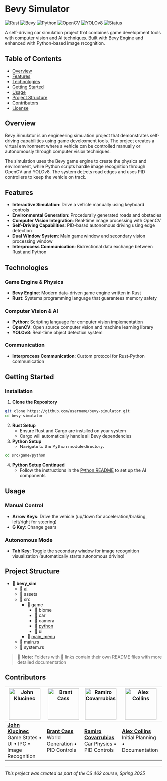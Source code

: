# Bevy Simulator

![Rust](https://img.shields.io/badge/Rust-000000?style=for-the-badge&logo=rust&logoColor=white)
![Bevy](https://img.shields.io/badge/Bevy-232326?style=for-the-badge&logo=rust&logoColor=white)
![Python](https://img.shields.io/badge/Python-3776AB?style=for-the-badge&logo=python&logoColor=white)
![OpenCV](https://img.shields.io/badge/OpenCV-5C3EE8?style=for-the-badge&logo=opencv&logoColor=white)
![YOLOv8](https://img.shields.io/badge/YOLOv8-00FFFF?style=for-the-badge&logo=yolo&logoColor=white)
![Status](https://img.shields.io/badge/Status-In_Development-yellow?style=for-the-badge)


A self-driving car simulation project that combines game development tools with computer vision and AI techniques. Built with Bevy Engine and enhanced with Python-based image recognition.

## Table of Contents

- [Overview](#overview)
- [Features](#features)
- [Technologies](#technologies)
- [Getting Started](#getting-started)
- [Usage](#usage)
- [Project Structure](#project-structure)
- [Contributors](#contributors)
- [License](#license)


## Overview

Bevy Simulator is an engineering simulation project that demonstrates self-driving capabilities using game development tools. The project creates a virtual environment where a vehicle can be controlled manually or autonomously through computer vision techniques.

The simulation uses the Bevy game engine to create the physics and environment, while Python scripts handle image recognition through OpenCV and YOLOv8. The system detects road edges and uses PID controllers to keep the vehicle on track.

## Features

- **Interactive Simulation**: Drive a vehicle manually using keyboard controls
- **Environmental Generation**: Procedurally generated roads and obstacles
- **Computer Vision Integration**: Real-time image processing with OpenCV
- **Self-Driving Capabilities**: PID-based autonomous driving using edge detection
- **Dual Window System**: Main game window and secondary vision processing window
- **Interprocess Communication**: Bidirectional data exchange between Rust and Python


## Technologies

### Game Engine \& Physics

- **Bevy Engine**: Modern data-driven game engine written in Rust
- **Rust**: Systems programming language that guarantees memory safety


### Computer Vision \& AI

- **Python**: Scripting language for computer vision implementation
- **OpenCV**: Open source computer vision and machine learning library
- **YOLOv8**: Real-time object detection system


### Communication

- **Interprocess Communication**: Custom protocol for Rust-Python communication


## Getting Started


### Installation

1. **Clone the Repository**

```sh
git clone https://github.com/username/bevy-simulator.git
cd bevy-simulator
```

2. **Rust Setup**
    - Ensure Rust and Cargo are installed on your system
    - Cargo will automatically handle all Bevy dependencies
3. **Python Setup**
    - Navigate to the Python module directory:

```sh
cd src/game/python
```
4. **Python Setup Continued**
    - Follow the instructions in the [Python README](src/game/python) to set up the AI components

## Usage

### Manual Control

- **Arrow Keys**: Drive the vehicle (up/down for acceleration/braking, left/right for steering)
- **G Key**: Change gears

### Autonomous Mode

- **Tab Key**: Toggle the secondary window for image recognition visualization (automatically starts autonomous driving)


## Project Structure

- 📁 **bevy_sim**
  - 📁 [ai](./ai)
  - 📁 assets
  - 📁 src
    - 📁 game
      - 📁 biome
      - 📁 car
      - 📁 camera
      - 📁 [python](src/game/python)
      - 📁 ui
    - 📁 [main_menu](src/main_menu)
  - 📄 main.rs
  - 📄 system.rs

> 📌 **Note:** Folders with 🔗 links contain their own README files with more detailed documentation


## Contributors

| [<img src="https://avatars.githubusercontent.com/u/72411904?v=4" width="100" alt="John Klucinec">](https://github.com/johnklucinec) | [<img src="https://avatars.githubusercontent.com/u/94635676?v=4" width="100" alt="Brant Cass">](https://github.com/brantcass) | [<img src="https://avatars.githubusercontent.com/u/101136913?s=64&v=4" width="100" alt="Ramiro Covarrubias">](https://github.com/Roxamir) | [<img src="https://avatars.githubusercontent.com/u/100557101?s=64&v=4" width="100" alt="Alex Collins">](https://github.com/acolli33) |
|------------------------------------------------------------------------------------------------------------------------------------|-----------------------------------------------------------------------------------------------------------------------------|------------------------------------------------------------------------------------------------------------------------------------------|--------------------------------------------------------------------------------------------------------------------------------------|
| **[John Klucinec](https://github.com/johnklucinec)**<br>Game States • UI • IPC • Image Recognition                                  | **[Brant Cass](https://github.com/brantcass)**<br>World Generation • PID Controls                                           | **[Ramiro Covarrubias](https://github.com/Roxamir)**<br>Car Physics • PID Controls                                                      | **[Alex Collins](https://github.com/acolli33)**<br>Initial Planning • Documentation                                                  |


---

*This project was created as part of the CS 462 course, Spring 2025*
